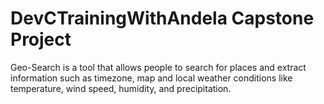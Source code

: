 # DevCTrainingWithAndela Capstone Project
Geo-Search is a tool that allows people to search for places and extract information such as
timezone, map and local weather conditions like temperature, wind speed, humidity, and
precipitation.

